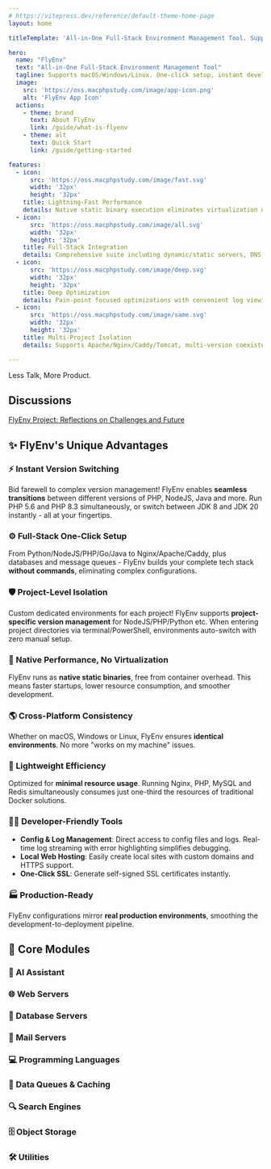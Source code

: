 ```yaml
---
# https://vitepress.dev/reference/default-theme-home-page
layout: home

titleTemplate: 'All-in-One Full-Stack Environment Management Tool. Supports macOS/Windows/Linux'

hero:
  name: "FlyEnv"
  text: "All-in-One Full-Stack Environment Management Tool"
  tagline: Supports macOS/Windows/Linux. One-click setup, instant development
  image:
    src: 'https://oss.macphpstudy.com/image/app-icon.png'
    alt: 'FlyEnv App Icon'
  actions:
    - theme: brand
      text: About FlyEnv
      link: /guide/what-is-flyenv
    - theme: alt
      text: Quick Start
      link: /guide/getting-started

features:
  - icon:
      src: 'https://oss.macphpstudy.com/image/fast.svg'
      width: '32px'
      height: '32px'
    title: Lightning-Fast Performance
    details: Native static binary execution eliminates virtualization overhead. Quick startup with minimal resource usage ensures smoother development workflow.
  - icon:
      src: 'https://oss.macphpstudy.com/image/all.svg'
      width: '32px'
      height: '32px'
    title: Full-Stack Integration
    details: Comprehensive suite including dynamic/static servers, DNS, FTP, and multiple language environments (PHP/NodeJS/Java/Go/Python), plus databases, caching, queues and more. Cross-platform consistency guaranteed.
  - icon:
      src: 'https://oss.macphpstudy.com/image/deep.svg'
      width: '32px'
      height: '32px'
    title: Deep Optimization
    details: Pain-point focused optimizations with convenient log viewing and config file management, letting you focus on coding.
  - icon:
      src: 'https://oss.macphpstudy.com/image/same.svg'
      width: '32px'
      height: '32px'
    title: Multi-Project Isolation
    details: Supports Apache/Nginx/Caddy/Tomcat, multi-version coexistence for PHP/NodeJS/Java/Go/Python, and flexible database switching to create isolated environments per project.

---
```


<script setup>
import AppModules from './components/AppModules/index.vue';
import AppNoFountTipsModules from './components/AppNoFoundTips/index.vue';
import AppCount from './components/AppCount/index.vue';
</script>

<AppCount />

<div class="flex justify-center text-6xl font-bold my-48">
Less Talk, More Product.
</div>

## Discussions

[FlyEnv Project: Reflections on Challenges and Future](https://github.com/xpf0000/FlyEnv/discussions/304)

## ✨ FlyEnv's Unique Advantages

<div class="grid grid-cols-1 md:grid-cols-2 lg:grid-cols-4 gap-6">

<div class="flex flex-col">

### ⚡️ Instant Version Switching
Bid farewell to complex version management! FlyEnv enables **seamless transitions** between different versions of PHP, NodeJS, Java and more. Run PHP 5.6 and PHP 8.3 simultaneously, or switch between JDK 8 and JDK 20 instantly - all at your fingertips.

</div>

<div class="flex flex-col">

### ⚙️ Full-Stack One-Click Setup
From Python/NodeJS/PHP/Go/Java to Nginx/Apache/Caddy, plus databases and message queues - FlyEnv builds your complete tech stack **without commands**, eliminating complex configurations.

</div>

<div class="flex flex-col">

### 🛡️ Project-Level Isolation
Custom dedicated environments for each project! FlyEnv supports **project-specific version management** for NodeJS/PHP/Python etc. When entering project directories via terminal/PowerShell, environments auto-switch with zero manual setup.

</div>

<div class="flex flex-col">

### 💪 Native Performance, No Virtualization
FlyEnv runs as **native static binaries**, free from container overhead. This means faster startups, lower resource consumption, and smoother development.

</div>

<div class="flex flex-col">

### 🌎 Cross-Platform Consistency
Whether on macOS, Windows or Linux, FlyEnv ensures **identical environments**. No more "works on my machine" issues.

</div>

<div class="flex flex-col">

### 🍃 Lightweight Efficiency
Optimized for **minimal resource usage**. Running Nginx, PHP, MySQL and Redis simultaneously consumes just one-third the resources of traditional Docker solutions.

</div>

<div class="flex flex-col">

### 👨‍💻 Developer-Friendly Tools
- **Config & Log Management**: Direct access to config files and logs. Real-time log streaming with error highlighting simplifies debugging.
- **Local Web Hosting**: Easily create local sites with custom domains and HTTPS support.
- **One-Click SSL**: Generate self-signed SSL certificates instantly.

</div>

<div class="flex flex-col">

### 🏭 Production-Ready
FlyEnv configurations mirror **real production environments**, smoothing the development-to-deployment pipeline.

</div>

</div>

## 🚀 Core Modules

### 🤖 AI Assistant
<AppModules :type="7" />

### 🌐 Web Servers
<AppModules :type="0" />

### 💾 Database Servers
<AppModules :type="1" />

### 📧 Mail Servers
<AppModules :type="6" />

### 💻 Programming Languages
<AppModules :type="2" />

### 🔗 Data Queues & Caching
<AppModules :type="3" />

### 🔍 Search Engines
<AppModules :type="5" />

### 🗄️ Object Storage
<AppModules :type="8" />

### 🛠️ Utilities
<AppModules :type="4" />

<AppNoFountTipsModules />

